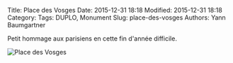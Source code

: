 Title: Place des Vosges
Date: 2015-12-31 18:18
Modified: 2015-12-31 18:18
Category:
Tags: DUPLO, Monument
Slug: place-des-vosges
Authors: Yann Baumgartner

Petit hommage aux parisiens en cette fin d'année difficile.

![Place des Vosges][place-des-vosges]

[place-des-vosges]: {filename}/images/place-des-vosges.jpg  "Place des Vosges"
